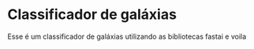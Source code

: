 # Classificador de galáxias

Esse é um classificador de galáxias utilizando as bibliotecas fastai e voila
